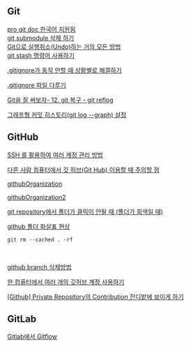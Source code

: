 
## Git

[pro git doc 한국어 지원됨](https://git-scm.com/book/en/v2)
<br/>
[git submodule 삭제 하기](https://jjeong.tistory.com/1345)
<br/>
[Git으로 실행취소(Undo)하는 거의 모든 방법](https://yongj.in/git/how-to-undo-almost-anything-with-git/)
<br/>
[git stash 명령어 사용하기](https://gmlwjd9405.github.io/2018/05/18/git-stash.html)

[.gitignore가 동작 안할 때 상황별로 해결하기](https://coding-groot.tistory.com/59)

[.gitignore 파일 다루기](https://kyu9341.github.io/Git/2020/08/23/git_gitignore/)

[Git을 잘 써보자- 12. git 복구 - git reflog](https://suwoni-codelab.com/git/2018/04/07/Git-reflog/)

[그래프형 커밋 히스토리(git log --graph) 설정](https://minz.dev/4)

[]()


[]()

[]()

[]()



## GitHub

[SSH 를 활용하여 여러 계정 관리 방법](https://medium.com/@sunnkis/github-ssh-%EB%A5%BC-%ED%99%9C%EC%9A%A9%ED%95%98%EC%97%AC-%EC%97%AC%EB%9F%AC-%EA%B3%84%EC%A0%95-%EA%B4%80%EB%A6%AC-%EB%B0%A9%EB%B2%95-7ec29bd0186d)
<br/>

[다른 사람 컴퓨터에서 깃 허브(Git Hub) 이용할 때 주의할 점](https://ndb796.tistory.com/248)
<br/>

[githubOrganization](https://xively.tistory.com/17)

[githubOrganization2](https://www.lainyzine.com/ko/article/how-to-create-an-organization-for-collaboration-on-github/)
<br/>

[git repository에서 폴더가 클릭이 안될 때 (폴더가 회색일 때)](https://zeddios.tistory.com/151)
<br/>

[github 폴더 화살표 현상](https://velog.io/@nsunny0908/git-github-%ED%8F%B4%EB%8D%94-%ED%99%94%EC%82%B4%ED%91%9C-%ED%98%84%EC%83%81)
```
git rm --cached . -rf
```
<br/>

[github branch 삭제방법](https://wakestand.tistory.com/667)
<br/>

[한 컴퓨터에서 여러 개의 깃허브 계정 사용하기](https://velog.io/@jay/multiplegithubaccounts)
<br/>

[[Github] Private Repository의 Contribution 잔디밭에 보이게 하기](https://4z7l.github.io/2020/12/04/github-private-contribution.html)
<br/>


## GitLab

[Gitlab에서 Gitflow](https://medium.com/@kingsae/gitlab%EC%97%90%EC%84%9C-gitflow-ac6e3cb77aae)
<br/>

[]()
<br/>

[]()
<br/>

[]()
<br/>
